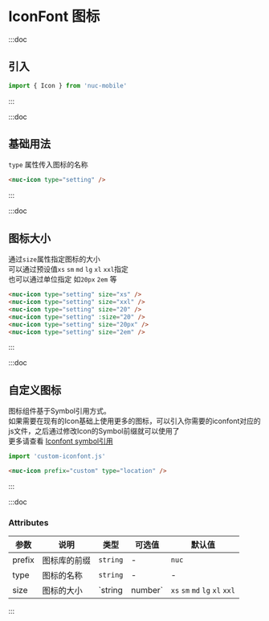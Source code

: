 # IconFont 图标

:::doc
## 引入
```javascript
import { Icon } from 'nuc-mobile'
```
:::

:::doc
## 基础用法
`type` 属性传入图标的名称
```html
<nuc-icon type="setting" />
```
:::

:::doc
## 图标大小
通过`size`属性指定图标的大小  
可以通过预设值`xs` `sm` `md` `lg` `xl` `xxl`指定  
也可以通过单位指定 如`20px` `2em` 等
```html
<nuc-icon type="setting" size="xs" />
<nuc-icon type="setting" size="xxl" />
<nuc-icon type="setting" size="20" />
<nuc-icon type="setting" :size="20" />
<nuc-icon type="setting" size="20px" />
<nuc-icon type="setting" size="2em" />
```
:::

:::doc
## 自定义图标
图标组件基于Symbol引用方式。  
如果需要在现有的Icon基础上使用更多的图标，可以引入你需要的iconfont对应的js文件，之后通过修改Icon的Symbol前缀就可以使用了  
更多请查看 [Iconfont symbol引用](https://www.iconfont.cn/help/detail?spm=a313x.7781069.1998910419.d8cf4382a&helptype=code)
```javascript
import 'custom-iconfont.js'
```
```html
<nuc-icon prefix="custom" type="location" />
```
:::

:::doc
### Attributes

| 参数 | 说明 | 类型 | 可选值 | 默认值 |
|-----|------|------|-------|-------|
| prefix | 图标库的前缀 | `string` | - | `nuc` |
| type | 图标的名称 | `string` | - | - |
| size | 图标的大小 | `string | number` | `xs` `sm` `md` `lg` `xl` `xxl` | `md` |
:::
